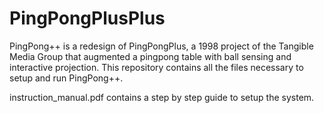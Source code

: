 # PingPongPlusPlus

PingPong++ is a redesign of PingPongPlus, a 1998 project of the Tangible Media Group that augmented a pingpong table with ball sensing and interactive projection. This repository contains all the files necessary to setup and run PingPong++.

instruction_manual.pdf contains a step by step guide to setup the system.



